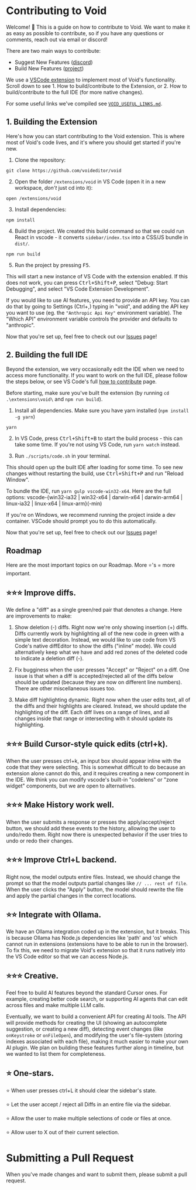 
# Contributing to Void

Welcome! 👋 This is a guide on how to contribute to Void. We want to make it as easy as possible to contribute, so if you have any questions or comments, reach out via email or discord!

There are two main ways to contribute:

- Suggest New Features ([discord](https://discord.gg/4GAxHVAD))
- Build New Features ([project](https://github.com/orgs/voideditor/projects/2/views/3))

We use a [VSCode extension](https://code.visualstudio.com/api/get-started/your-first-extension) to implement most of Void's functionality.  Scroll down to see 1. How to build/contribute to the Extension, or 2. How to build/contribute to the full IDE (for more native changes).

For some useful links we've compiled see [`VOID_USEFUL_LINKS.md`](https://github.com/voideditor/void/blob/main/VOID_USEFUL_LINKS.md).



## 1. Building the Extension
Here's how you can start contributing to the Void extension. This is where most of Void's code lives, and it's where you should get started if you're new. 

1. Clone the repository:

```
git clone https://github.com/voideditor/void
```

2. Open the folder `/extensions/void` in VS Code (open it in a new workspace, *don't* just cd into it):

```
open /extensions/void
```

3. Install dependencies:

```
npm install
```

4. Build the project. We created this build command so that we could run React in vscode - it converts `sidebar/index.tsx` into a CSS/JS bundle in `dist/`.

```
npm run build
```

5. Run the project by pressing <kbd>F5</kbd>.

This will start a new instance of VS Code with the extension enabled. If this does not work, you can press <kbd>Ctrl+Shift+P</kbd>, select "Debug: Start Debugging", and select "VS Code Extension Development".

If you would like to use AI features, you need to provide an API key. You can do that by going to Settings (Ctrl+,) typing in "void", and adding the API key you want to use (eg. the `"Anthropic Api Key"` environment variable). The "Which API" environment variable controls the provider and defaults to "anthropic".

Now that you're set up, feel free to check out our [Issues](https://github.com/voideditor/void/issues) page!

## 2. Building the full IDE

Beyond the extension, we very occasionally edit the IDE when we need to access more functionality. If you want to work on the full IDE, please follow the steps below, or see VS Code's full [how to contribute](https://github.com/microsoft/vscode/wiki/How-to-Contribute) page.

Before starting, make sure you've built the extension (by running `cd .\extensions\void\` and `npm run build`). 

1. Install all dependencies. Make sure you have yarn installed (`npm install -g yarn`)
```
yarn
```

2. In VS Code, press <kbd>Ctrl+Shift+B</kbd> to start the build process - this can take some time. If you're not using VS Code, run `yarn watch` instead.

3. Run `./scripts/code.sh` in your terminal.

This should open up the built IDE after loading for some time. To see new changes without restarting the build, use <kbd>Ctrl+Shift+P</kbd> and run "Reload Window".

To bundle the IDE, run `yarn gulp vscode-win32-x64`. Here are the full options: vscode-{win32-ia32 | win32-x64 | darwin-x64 | darwin-arm64 | linux-ia32 | linux-x64 | linux-arm}(-min)

If you're on Windows, we recommend running the project inside a dev container. VSCode should prompt you to do this automatically.

Now that you're set up, feel free to check out our [Issues](https://github.com/voideditor/void/issues) page!

## Roadmap

Here are the most important topics on our Roadmap. More ⭐'s = more important.






## ⭐⭐⭐ Improve diffs.

We define a "diff" as a single green/red pair that denotes a change. Here are improvements to make:

1. Show deletion (-) diffs. Right now we're only showing insertion (+) diffs. Diffs currently work by highlighting all of the new code in green with a simple text decoration. Instead, we would like to use code from VS Code's native diffEditor to show the diffs ("inline" mode). We could alternatively keep what we have and add red zones of the deleted code to indicate a deletion diff (-).

2. Fix bugginess when the user presses "Accept" or "Reject" on a diff. One issue is that when a diff is accepted/rejected all of the diffs below should be updated (because they are now on different line numbers). There are other miscellaneous issues too.

3. Make diff highlighting dynamic. Right now when the user edits text, all of the diffs and their highlights are cleared. Instead, we should update the highlighting of the diff. Each diff lives on a range of lines, and all changes inside that range or intersecting with it should update its highlighting.


## ⭐⭐⭐ Build Cursor-style quick edits (ctrl+k).

When the user presses ctrl+k, an input box should appear inline with the code that they were selecting. This is somewhat difficult to do because an extension alone cannot do this, and it requires creating a new component in the IDE. We think you can modify vscode's built-in "codelens" or "zone widget" components, but we are open to alternatives.

## ⭐⭐⭐ Make History work well.
When the user submits a response or presses the apply/accept/reject button, we should add these events to the history, allowing the user to undo/redo them. Right now there is unexpected behavior if the user tries to undo or redo their changes.

## ⭐⭐⭐ Improve Ctrl+L backend.

Right now, the model outputs entire files. Instead, we should change the prompt so that the model outputs partial changes like `// ... rest of file`. When the user clicks the "Apply" button, the model should rewrite the file and apply the partial changes in the correct locations.

## ⭐⭐ Integrate with Ollama.

We have an Ollama integration coded up in the extension, but it breaks. This is because Ollama has Node.js dependencies like 'path' and 'os' which cannot run in extensions (extensions have to be able to run in the browser). To fix this, we need to migrate Void's extension so that it runs natively into the VS Code editor so that we can access Node.js.

## ⭐⭐⭐ Creative.

Feel free to build AI features beyond the standard Cursor ones. For example, creating better code search, or supporting AI agents that can edit across files and make multiple LLM calls.

Eventually, we want to build a convenient API for creating AI tools. The API will provide methods for creating the UI (showing an autocomplete suggestion, or creating a new diff), detecting event changes (like `onKeystroke` or `onFileOpen`), and modifying the user's file-system (storing indexes associated with each file), making it much easier to make your own AI plugin. We plan on building these features further along in timeline, but we wanted to list them for completeness.


## ⭐ One-stars.

⭐ When user presses ctrl+L it should clear the sidebar's state.

⭐ Let the user accept / reject all Diffs in an entire file via the sidebar.

⭐ Allow the user to make multiple selections of code or files at once.

⭐ Allow user to X out of their current selection.

# Submitting a Pull Request

When you've made changes and want to submit them, please submit a pull request. 

